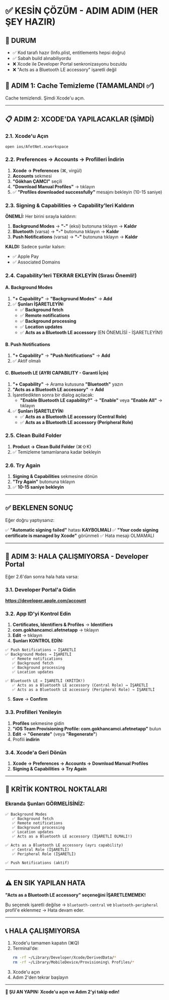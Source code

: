 # ✅ KESİN ÇÖZÜM - ADIM ADIM (HER ŞEY HAZIR)

## 🎯 DURUM
- ✅ Kod tarafı hazır (Info.plist, entitlements hepsi doğru)
- ✅ Sabah build alınabiliyordu
- ❌ Xcode ile Developer Portal senkronizasyonu bozuldu
- ❌ "Acts as a Bluetooth LE accessory" işaretli değil

## 🚀 ADIM 1: Cache Temizleme (TAMAMLANDI ✅)

Cache temizlendi. Şimdi Xcode'u açın.

---

## 📋 ADIM 2: XCODE'DA YAPILACAKLAR (ŞİMDİ)

### 2.1. Xcode'u Açın
```bash
open ios/AfetNet.xcworkspace
```

### 2.2. Preferences → Accounts → Profilleri İndirin
1. **Xcode → Preferences** (⌘, virgül)
2. **Accounts** sekmesi
3. **"Gökhan ÇAMCI"** seçili
4. **"Download Manual Profiles"** → tıklayın
5. ✅ **"Profiles downloaded successfully"** mesajını bekleyin (10-15 saniye)

### 2.3. Signing & Capabilities → Capability'leri Kaldırın

**ÖNEMLİ:** Her birini sırayla kaldırın:

1. **Background Modes** → **"-"** (eksi) butonuna tıklayın → **Kaldır**
2. **Bluetooth** (varsa) → **"-"** butonuna tıklayın → **Kaldır**
3. **Push Notifications** (varsa) → **"-"** butonuna tıklayın → **Kaldır**

**KALDI:** Sadece şunlar kalsın:
- ✅ Apple Pay
- ✅ Associated Domains

### 2.4. Capability'leri TEKRAR EKLEYİN (Sırası Önemli!)

#### A. Background Modes
1. **"+ Capability"** → **"Background Modes"** → **Add**
2. ✅ **Şunları İŞARETLEYİN:**
   - ✅ **Background fetch**
   - ✅ **Remote notifications**
   - ✅ **Background processing**
   - ✅ **Location updates**
   - ✅ **Acts as a Bluetooth LE accessory** (EN ÖNEMLİSİ - İŞARETLEYİN!)

#### B. Push Notifications
1. **"+ Capability"** → **"Push Notifications"** → **Add**
2. ✅ Aktif olmalı

#### C. Bluetooth LE (AYRI CAPABILITY - Garanti İçin)
1. **"+ Capability"** → Arama kutusuna **"Bluetooth"** yazın
2. **"Acts as a Bluetooth LE accessory"** → **Add**
3. İşaretledikten sonra bir dialog açılacak:
   - **"Enable Bluetooth LE capability?"** → **"Enable"** veya **"Enable All"** → tıklayın
4. ✅ **Şunları İŞARETLEYİN:**
   - ✅ **Acts as a Bluetooth LE accessory (Central Role)**
   - ✅ **Acts as a Bluetooth LE accessory (Peripheral Role)**

### 2.5. Clean Build Folder
1. **Product → Clean Build Folder** (⌘⇧K)
2. ✅ Temizleme tamamlanana kadar bekleyin

### 2.6. Try Again
1. **Signing & Capabilities** sekmesine dönün
2. **"Try Again"** butonuna tıklayın
3. ✅ **10-15 saniye bekleyin**

---

## ✅ BEKLENEN SONUÇ

Eğer doğru yaptıysanız:

✅ **"Automatic signing failed"** hatası **KAYBOLMALI**
✅ **"Your code signing certificate is managed by Xcode"** görünmeli
✅ Hata mesajı OLMAMALI

---

## 🔄 ADIM 3: HALA ÇALIŞMIYORSA - Developer Portal

Eğer 2.6'dan sonra hala hata varsa:

### 3.1. Developer Portal'a Gidin
**https://developer.apple.com/account**

### 3.2. App ID'yi Kontrol Edin
1. **Certificates, Identifiers & Profiles** → **Identifiers**
2. **com.gokhancamci.afetnetapp** → tıklayın
3. **Edit** → tıklayın
4. **Şunları KONTROL EDİN:**

```
✅ Push Notifications → İŞARETLİ
✅ Background Modes → İŞARETLİ
   ✅ Remote notifications
   ✅ Background fetch
   ✅ Background processing
   ✅ Location updates

✅ Bluetooth LE → İŞARETLİ (KRİTİK!)
   ✅ Acts as a Bluetooth LE accessory (Central Role) → İŞARETLİ
   ✅ Acts as a Bluetooth LE accessory (Peripheral Role) → İŞARETLİ
```

5. **Save** → **Confirm**

### 3.3. Profilleri Yenileyin
1. **Profiles** sekmesine gidin
2. **"iOS Team Provisioning Profile: com.gokhancamci.afetnetapp"** bulun
3. **Edit** → **"Generate"** (veya **"Regenerate"**)
4. Profili **indirin**

### 3.4. Xcode'a Geri Dönün
1. **Xcode → Preferences → Accounts → Download Manual Profiles**
2. **Signing & Capabilities → Try Again**

---

## 🎯 KRİTİK KONTROL NOKTALARI

### Ekranda Şunları GÖRMELİSİNİZ:

```
✅ Background Modes
   ✅ Background fetch
   ✅ Remote notifications
   ✅ Background processing
   ✅ Location updates
   ✅ Acts as a Bluetooth LE accessory (İŞARETLİ OLMALI!)

✅ Acts as a Bluetooth LE accessory (ayrı capability)
   ✅ Central Role (İŞARETLİ)
   ✅ Peripheral Role (İŞARETLİ)

✅ Push Notifications (aktif)
```

---

## ⚠️ EN SIK YAPILAN HATA

**"Acts as a Bluetooth LE accessory" seçeneğini İŞARETLEMEMEK!**

Bu seçenek işaretli değilse → `bluetooth-central` ve `bluetooth-peripheral` profil'e eklenmez → Hata devam eder.

---

## 📞 HALA ÇALIŞMIYORSA

1. Xcode'u tamamen kapatın (⌘Q)
2. Terminal'de:
   ```bash
   rm -rf ~/Library/Developer/Xcode/DerivedData/*
   rm -rf ~/Library/MobileDevice/Provisioning\ Profiles/*
   ```
3. Xcode'u açın
4. Adım 2'den tekrar başlayın

---

**🎯 ŞU AN YAPIN: Xcode'u açın ve Adım 2'yi takip edin!**




